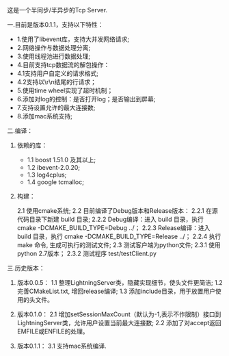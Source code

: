 这是一个半同步/半异步的Tcp Server.

一.目前是版本0.1.1，支持以下特性：

  * 1.使用了libevent库，支持大并发网络请求;
  * 2.网络操作与数据处理分离;
  * 3.使用线程池进行数据处理;
  * 4.目前支持tcp数据流的解包操作：
  * 4.1支持用户自定义的请求格式;
  * 4.2支持以\r\n结尾的行请求；
  * 5.使用time wheel实现了超时机制；
  * 6.添加对log的控制：是否打开log；是否输出到屏幕;
  * 7.支持设置允许的最大连接数;
  * 8.添加mac系统支持;
  
二.编译：

  1. 依赖的库：
     * 1.1 boost 1.51.0 及其以上;
     * 1.2 ibevent-2.0.20;
     * 1.3 log4cplus;
     * 1.4 google tcmalloc;

  2. 构建：
 
     2.1 使用cmake系统;
     2.2 目前编译了Debug版本和Release版本：
         2.2.1 在源代码目录下新建 build 目录;
         2.2.2 Debug编译：进入 build 目录，执行 cmake -DCMAKE_BUILD_TYPE=Debug ../；
         2.2.3 Release编译：进入 build 目录，执行 cmake -DCMAKE_BUILD_TYPE=Release ../；
         2.2.4 执行 make 命令, 生成可执行的测试文件;
     2.3 测试客户端为python文件;
         2.3.1 使用python 2.7版本；
         2.3.2 测试程序 test/testClient.py

三.历史版本：

  1. 版本0.0.5：
     1.1 整理LightningServer类，隐藏实现细节，使头文件更简洁;
     1.2 完善CMakeList.txt, 增回release编译;
     1.3 添加include目录，用于放置用户使用的头文件。

  2. 版本0.1.0：
     2.1 增加setSessionMaxCount（默认为-1,表示不作限制）接口到LightningServer类，允许用户设置当前最大连接数;
     2.2 添加了对accept返回EMFILE或ENFILE的处理。

  3. 版本0.1.1：
     3.1 支持mac系统编译.
